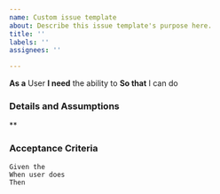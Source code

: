 ```yaml
---
name: Custom issue template
about: Describe this issue template's purpose here.
title: ''
labels: ''
assignees: ''

---
```


**As a** User
 **I need**  the ability to 
 **So that** I can do
   
 ### Details and Assumptions
 **
  
 ### Acceptance Criteria  
   
 ```gherkin
 Given the 
 When user does
 Then 
 ```
